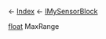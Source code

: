 ← [Index](Api-Index) ← [IMySensorBlock](Sandbox.ModAPI.Ingame.IMySensorBlock)

[float](System.Single) MaxRange